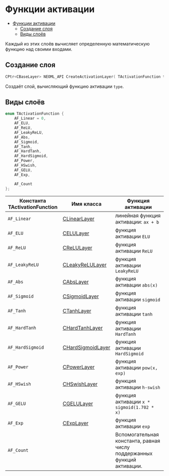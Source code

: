# Функции активации

<!-- TOC -->

- [Функции активации](#функции-активации)
    - [Создание слоя](#создание-слоя)
    - [Виды слоёв](#виды-слоёв)

<!-- /TOC -->

Каждый из этих слоёв вычисляет определенную математическую функцию над своими входами.

## Создание слоя

```c++
CPtr<CBaseLayer> NEOML_API CreateActivationLayer( TActivationFunction type );
```

Создаёт слой, вычисляющий функцию активации `type`.

## Виды слоёв

```c++
enum TActivationFunction {
	AF_Linear = 0,
	AF_ELU,
	AF_ReLU,
	AF_LeakyReLU,
	AF_Abs,
	AF_Sigmoid,
	AF_Tanh,
	AF_HardTanh,
	AF_HardSigmoid,
	AF_Power,
	AF_HSwish,
	AF_GELU,
	AF_Exp,

	AF_Count
};
```

Константа TActivationFunction | Имя класса | Функция активации
----------|-----------|--------------------
`AF_Linear` | [CLinearLayer](LinearLayer.md) | линейная функция активации: `ax + b`
`AF_ELU` | [CELULayer](ELULayer.md) | функция активации `ELU`
`AF_ReLU` | [CReLULayer](ReLULayer.md) | функция активации `ReLU`
`AF_LeakyReLU` | [CLeakyReLULayer](LeakyReLULayer.md) | функция активации `LeakyReLU`
`AF_Abs` | [CAbsLayer](AbsLayer.md) | функция активации `abs(x)`
`AF_Sigmoid` | [CSigmoidLayer](SigmoidLayer.md) | функция активации `sigmoid`
`AF_Tanh` | [CTanhLayer](TanhLayer.md) | функция активации `tanh`
`AF_HardTanh` | [CHardTanhLayer](HardTanhLayer.md) | функция активации `HardTanh`
`AF_HardSigmoid` | [CHardSigmoidLayer](HardSigmoidLayer.md) | функция активации `HardSigmoid`
`AF_Power` | [CPowerLayer](PowerLayer.md) | функция активации `pow(x, exp)`
`AF_HSwish` | [CHSwishLayer](HSwishLayer.md) | функция активации `h-swish`
`AF_GELU` | [CGELULayer](GELULayer.md) | функция активации `x * sigmoid(1.702 * x)`
`AF_Exp` | [CExpLayer](ExpLayer.md) | функция активации `exp`
`AF_Count` | | Вспомогательная константа, равная числу поддержанных функций активации.
